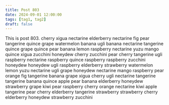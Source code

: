 ```yaml
---
title: Post 803
date: 2024-09-01 12:00:00
tags: [tag1, tag2]
draft: false
---
```

This is post 803.
cherry
xigua
nectarine
elderberry
nectarine
fig
pear
tangerine
quince
grape
watermelon
banana
ugli
banana
nectarine
tangerine
quince
grape
quince
pear
banana
lemon
raspberry
nectarine
yuzu
mango
quince
xigua
zucchini
honeydew
cherry
zucchini
pear
cherry
tangerine
ugli
raspberry
nectarine
raspberry
quince
raspberry
raspberry
zucchini
honeydew
honeydew
ugli
raspberry
elderberry
strawberry
watermelon
lemon
yuzu
nectarine
ugli
grape
honeydew
nectarine
mango
raspberry
pear
orange
fig
tangerine
banana
grape
xigua
cherry
ugli
nectarine
tangerine
tangerine
banana
quince
apple
pear
banana
elderberry
honeydew
strawberry
grape
kiwi
pear
raspberry
cherry
orange
nectarine
kiwi
apple
tangerine
pear
cherry
elderberry
tangerine
strawberry
strawberry
cherry
elderberry
honeydew
strawberry
zucchini
